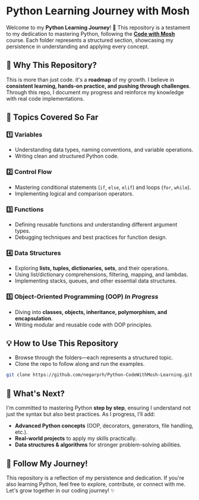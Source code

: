 # Python Learning Journey with Mosh

Welcome to my **Python Learning Journey**! 🚀 This repository is a testament to my dedication to mastering Python, following the **[Code with Mosh](https://codewithmosh.com/p/python-programming-course-beginners)** course. Each folder represents a structured section, showcasing my persistence in understanding and applying every concept.

## 📌 Why This Repository?
This is more than just code. it's a **roadmap** of my growth. I believe in **consistent learning, hands-on practice, and pushing through challenges**. Through this repo, I document my progress and reinforce my knowledge with real code implementations.

## 📖 Topics Covered So Far

### 1️⃣ Variables
- Understanding data types, naming conventions, and variable operations.
- Writing clean and structured Python code.

### 2️⃣ Control Flow
- Mastering conditional statements (`if`, `else`, `elif`) and loops (`for`, `while`).
- Implementing logical and comparison operators.

### 3️⃣ Functions
- Defining reusable functions and understanding different argument types.
- Debugging techniques and best practices for function design.

### 4️⃣ Data Structures
- Exploring **lists, tuples, dictionaries, sets**, and their operations.
- Using list/dictionary comprehensions, filtering, mapping, and lambdas.
- Implementing stacks, queues, and other essential data structures.

### 5️⃣ Object-Oriented Programming (OOP) *In Progress*
- Diving into **classes, objects, inheritance, polymorphism, and encapsulation**.
- Writing modular and reusable code with OOP principles.

## 💡 How to Use This Repository
- Browse through the folders—each represents a structured topic.
- Clone the repo to follow along and run the examples.

```bash
git clone https://github.com/negarprh/Python-CodeWithMosh-Learning.git
```

## 🚀 What's Next?
I'm committed to mastering Python **step by step**, ensuring I understand not just the syntax but also best practices. As I progress, I’ll add:
- **Advanced Python concepts** (OOP, decorators, generators, file handling, etc.).
- **Real-world projects** to apply my skills practically.
- **Data structures & algorithms** for stronger problem-solving abilities.

## 📢 Follow My Journey!
This repository is a reflection of my persistence and dedication. If you're also learning Python, feel free to explore, contribute, or connect with me. Let's grow together in our coding journey! ✨

